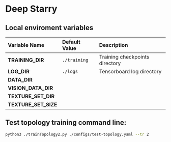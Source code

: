 
# Deep Starry

## Local enviroment variables

Variable Name								| Default Value			| Description
:--											| :--					| :--
**TRAINING_DIR**							| `./training`			| Training checkpoints directory
**LOG_DIR**									| `./logs`				| Tensorboard log directory
**DATA_DIR**								|						|
**VISION_DATA_DIR**							|						|
**TEXTURE_SET_DIR**							|						|
**TEXTURE_SET_SIZE**						|						|

## Test topology training command line:

```bash
python3 ./trainTopology2.py ./configs/test-topology.yaml --tr 2
```
